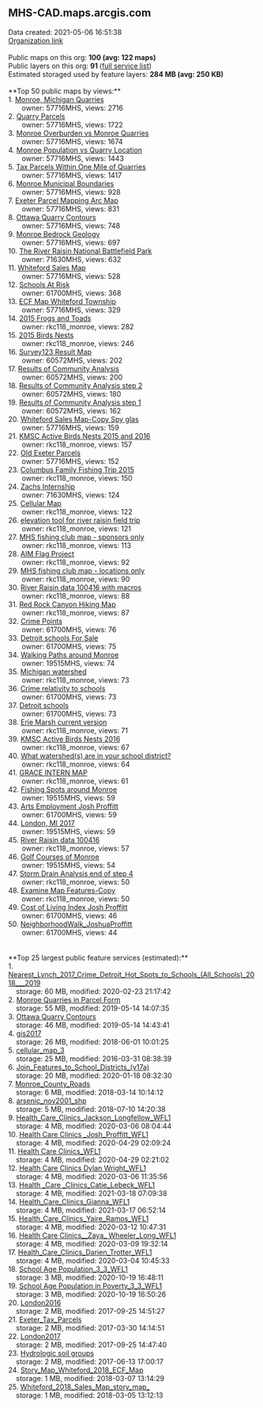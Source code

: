 <h2>MHS-CAD.maps.arcgis.com</h2> Data created: 2021-05-06 16:51:38 <br /><a target='new' href='https://MHS-CAD.maps.arcgis.com'>Organization link</a><br /><br />Public maps on this org: <b>100 (avg: 122 maps)</b><br />Public layers on this org: <b>91 </b>(<a target='new' href='https://services.arcgis.com/vpwzvLe2iJ2obstf/ArcGIS/rest/services'>full service list</a>)<br />Estimated storaged used by feature layers: <b>284 MB (avg: 250 KB)</b><br /><br />**Top 50 public maps by views:**<br />  1. <a target='new' href='https://www.arcgis.com/home/item.html?id=21f0d13bdf4241099f7ce3e646273564'>Monroe, Michigan Quarries</a> <br />  &nbsp;&nbsp;&nbsp;&nbsp; &nbsp;&nbsp;owner: 57716MHS, views: 2716<br />  2. <a target='new' href='https://www.arcgis.com/home/item.html?id=1684fdc1e27b4b94aea39e72a67baead'>Quarry Parcels</a> <br />  &nbsp;&nbsp;&nbsp;&nbsp; &nbsp;&nbsp;owner: 57716MHS, views: 1722<br />  3. <a target='new' href='https://www.arcgis.com/home/item.html?id=f559ba3fc1874eda8794d7a81688522e'>Monroe Overburden vs Monroe Quarries</a> <br />  &nbsp;&nbsp;&nbsp;&nbsp; &nbsp;&nbsp;owner: 57716MHS, views: 1674<br />  4. <a target='new' href='https://www.arcgis.com/home/item.html?id=7c305deb8cf44b179e470730cbf8634e'>Monroe Population vs Quarry Location</a> <br />  &nbsp;&nbsp;&nbsp;&nbsp; &nbsp;&nbsp;owner: 57716MHS, views: 1443<br />  5. <a target='new' href='https://www.arcgis.com/home/item.html?id=1db72eaea1cf45f3b34fbc6ab7cbcab4'>Tax Parcels Within One Mile of Quarries</a> <br />  &nbsp;&nbsp;&nbsp;&nbsp; &nbsp;&nbsp;owner: 57716MHS, views: 1417<br />  6. <a target='new' href='https://www.arcgis.com/home/item.html?id=38d1cf5ab1a54b83ae21ddf5c41a1018'>Monroe Municipal Boundaries</a> <br />  &nbsp;&nbsp;&nbsp;&nbsp; &nbsp;&nbsp;owner: 57716MHS, views: 928<br />  7. <a target='new' href='https://www.arcgis.com/home/item.html?id=79d80dd3dfa94f1a99669e9bf0739615'>Exeter Parcel Mapping Arc Map</a> <br />  &nbsp;&nbsp;&nbsp;&nbsp; &nbsp;&nbsp;owner: 57716MHS, views: 831<br />  8. <a target='new' href='https://www.arcgis.com/home/item.html?id=b86b439ece5b4b5dba4afd7ebc23e94b'>Ottawa Quarry Contours</a> <br />  &nbsp;&nbsp;&nbsp;&nbsp; &nbsp;&nbsp;owner: 57716MHS, views: 748<br />  9. <a target='new' href='https://www.arcgis.com/home/item.html?id=63e9ab0c82074636ae2231de1685b787'>Monroe Bedrock Geology</a> <br />  &nbsp;&nbsp;&nbsp;&nbsp; &nbsp;&nbsp;owner: 57716MHS, views: 697<br />  10. <a target='new' href='https://www.arcgis.com/home/item.html?id=cecd2fdd57d046e5a197416eb161eda4'>The River Raisin National Battlefield Park</a> <br />  &nbsp;&nbsp;&nbsp;&nbsp; &nbsp;&nbsp;owner: 71630MHS, views: 632<br />  11. <a target='new' href='https://www.arcgis.com/home/item.html?id=857afb47f1b64a72ad5480b312da21bb'>Whiteford Sales Map</a> <br />  &nbsp;&nbsp;&nbsp;&nbsp; &nbsp;&nbsp;owner: 57716MHS, views: 528<br />  12. <a target='new' href='https://www.arcgis.com/home/item.html?id=ee9bd2d545b540ce93a046f6ad1b066e'>Schools At Risk</a> <br />  &nbsp;&nbsp;&nbsp;&nbsp; &nbsp;&nbsp;owner: 61700MHS, views: 368<br />  13. <a target='new' href='https://www.arcgis.com/home/item.html?id=7b5385eee06d4b7db3758a4aab2dacf6'>ECF Map Whiteford Township</a> <br />  &nbsp;&nbsp;&nbsp;&nbsp; &nbsp;&nbsp;owner: 57716MHS, views: 329<br />  14. <a target='new' href='https://www.arcgis.com/home/item.html?id=e984efacd4064b9798e7906b356f3741'>2015 Frogs and Toads</a> <br />  &nbsp;&nbsp;&nbsp;&nbsp; &nbsp;&nbsp;owner: rkc118_monroe, views: 282<br />  15. <a target='new' href='https://www.arcgis.com/home/item.html?id=150ce95045c3413fa5ea5c2df50e0257'>2015 Birds Nests</a> <br />  &nbsp;&nbsp;&nbsp;&nbsp; &nbsp;&nbsp;owner: rkc118_monroe, views: 246<br />  16. <a target='new' href='https://www.arcgis.com/home/item.html?id=9c1b906b165b49758ecdf3464a94b721'>Survey123 Result Map</a> <br />  &nbsp;&nbsp;&nbsp;&nbsp; &nbsp;&nbsp;owner: 60572MHS, views: 202<br />  17. <a target='new' href='https://www.arcgis.com/home/item.html?id=63dacf5665244ec6892bfd1579770c90'>Results of Community Analysis</a> <br />  &nbsp;&nbsp;&nbsp;&nbsp; &nbsp;&nbsp;owner: 60572MHS, views: 200<br />  18. <a target='new' href='https://www.arcgis.com/home/item.html?id=249143adcfe649faab0852fe9f8a769d'>Results of Community Analysis step 2</a> <br />  &nbsp;&nbsp;&nbsp;&nbsp; &nbsp;&nbsp;owner: 60572MHS, views: 180<br />  19. <a target='new' href='https://www.arcgis.com/home/item.html?id=c5d50986b23a4dcabe9420ecf2dcf158'>Results of Community Analysis step 1</a> <br />  &nbsp;&nbsp;&nbsp;&nbsp; &nbsp;&nbsp;owner: 60572MHS, views: 162<br />  20. <a target='new' href='https://www.arcgis.com/home/item.html?id=046ba6186bbd4760ad057519758b0dc4'>Whiteford Sales Map-Copy Spy glas</a> <br />  &nbsp;&nbsp;&nbsp;&nbsp; &nbsp;&nbsp;owner: 57716MHS, views: 159<br />  21. <a target='new' href='https://www.arcgis.com/home/item.html?id=0f97cd1f08784f17aeeade544344527d'>KMSC Active Birds Nests 2015 and 2016</a> <br />  &nbsp;&nbsp;&nbsp;&nbsp; &nbsp;&nbsp;owner: rkc118_monroe, views: 157<br />  22. <a target='new' href='https://www.arcgis.com/home/item.html?id=5e1d0e2790fa4907aa4762fa60b27cab'>Old Exeter Parcels</a> <br />  &nbsp;&nbsp;&nbsp;&nbsp; &nbsp;&nbsp;owner: 57716MHS, views: 152<br />  23. <a target='new' href='https://www.arcgis.com/home/item.html?id=d819b6a398424e819c1a85d8b46e2fef'>Columbus Family Fishing Trip 2015</a> <br />  &nbsp;&nbsp;&nbsp;&nbsp; &nbsp;&nbsp;owner: rkc118_monroe, views: 150<br />  24. <a target='new' href='https://www.arcgis.com/home/item.html?id=a3ef5a38c4584a3393e66d6bf0755c2e'>Zachs Internship</a> <br />  &nbsp;&nbsp;&nbsp;&nbsp; &nbsp;&nbsp;owner: 71630MHS, views: 124<br />  25. <a target='new' href='https://www.arcgis.com/home/item.html?id=ff2f25269d4d4cf69a12c2aefcab5611'>Cellular Map</a> <br />  &nbsp;&nbsp;&nbsp;&nbsp; &nbsp;&nbsp;owner: rkc118_monroe, views: 122<br />  26. <a target='new' href='https://www.arcgis.com/home/item.html?id=d2327c991ab84e55a7a640ef6986e5a6'>elevation tool for river raisin field trip</a> <br />  &nbsp;&nbsp;&nbsp;&nbsp; &nbsp;&nbsp;owner: rkc118_monroe, views: 121<br />  27. <a target='new' href='https://www.arcgis.com/home/item.html?id=25a970417b6d4e889ef1ea5815dacd30'>MHS fishing club map - sponsors only</a> <br />  &nbsp;&nbsp;&nbsp;&nbsp; &nbsp;&nbsp;owner: rkc118_monroe, views: 113<br />  28. <a target='new' href='https://www.arcgis.com/home/item.html?id=8ead8ace39af43aabd659d1a07db2701'>AIM Flag Project</a> <br />  &nbsp;&nbsp;&nbsp;&nbsp; &nbsp;&nbsp;owner: rkc118_monroe, views: 92<br />  29. <a target='new' href='https://www.arcgis.com/home/item.html?id=6bf19e57f83e43b785191759afe12abe'>MHS fishing club map - locations only</a> <br />  &nbsp;&nbsp;&nbsp;&nbsp; &nbsp;&nbsp;owner: rkc118_monroe, views: 90<br />  30. <a target='new' href='https://www.arcgis.com/home/item.html?id=bd6cf23e81a443a0a24b07712e97245c'>River Raisin data 100416 with macros</a> <br />  &nbsp;&nbsp;&nbsp;&nbsp; &nbsp;&nbsp;owner: rkc118_monroe, views: 88<br />  31. <a target='new' href='https://www.arcgis.com/home/item.html?id=e8ac726ad9384c7ba7da0b9e84e4f97c'>Red Rock Canyon Hiking Map</a> <br />  &nbsp;&nbsp;&nbsp;&nbsp; &nbsp;&nbsp;owner: rkc118_monroe, views: 87<br />  32. <a target='new' href='https://www.arcgis.com/home/item.html?id=e3a8decda7e64e8ba00402b98b572cb4'>Crime Points</a> <br />  &nbsp;&nbsp;&nbsp;&nbsp; &nbsp;&nbsp;owner: 61700MHS, views: 76<br />  33. <a target='new' href='https://www.arcgis.com/home/item.html?id=1c65b4ce8d504024ab5d6a3cc733b835'>Detroit schools For Sale</a> <br />  &nbsp;&nbsp;&nbsp;&nbsp; &nbsp;&nbsp;owner: 61700MHS, views: 75<br />  34. <a target='new' href='https://www.arcgis.com/home/item.html?id=a489b64ba2e4430c8b9e9a17f2facce5'>Walking Paths around Monroe</a> <br />  &nbsp;&nbsp;&nbsp;&nbsp; &nbsp;&nbsp;owner: 19515MHS, views: 74<br />  35. <a target='new' href='https://www.arcgis.com/home/item.html?id=e78cf7ef650b4676930add67df2b4791'>Michigan watershed</a> <br />  &nbsp;&nbsp;&nbsp;&nbsp; &nbsp;&nbsp;owner: rkc118_monroe, views: 73<br />  36. <a target='new' href='https://www.arcgis.com/home/item.html?id=4d99ff847645437ba3b7870edc92b61f'>Crime relativity to schools</a> <br />  &nbsp;&nbsp;&nbsp;&nbsp; &nbsp;&nbsp;owner: 61700MHS, views: 73<br />  37. <a target='new' href='https://www.arcgis.com/home/item.html?id=3706769000d74c12ad64d85a2cd82962'>Detroit schools</a> <br />  &nbsp;&nbsp;&nbsp;&nbsp; &nbsp;&nbsp;owner: 61700MHS, views: 73<br />  38. <a target='new' href='https://www.arcgis.com/home/item.html?id=92284e29f34c4d778d48fadb04b57aa8'>Erie Marsh current version</a> <br />  &nbsp;&nbsp;&nbsp;&nbsp; &nbsp;&nbsp;owner: rkc118_monroe, views: 71<br />  39. <a target='new' href='https://www.arcgis.com/home/item.html?id=0a19b24e6ee34bfba0100435eef1ba8d'>KMSC Active Birds Nests 2016</a> <br />  &nbsp;&nbsp;&nbsp;&nbsp; &nbsp;&nbsp;owner: rkc118_monroe, views: 67<br />  40. <a target='new' href='https://www.arcgis.com/home/item.html?id=6f8317fb93b74db9975a99d6bb0b2923'>What watershed(s) are in your school district?</a> <br />  &nbsp;&nbsp;&nbsp;&nbsp; &nbsp;&nbsp;owner: rkc118_monroe, views: 64<br />  41. <a target='new' href='https://www.arcgis.com/home/item.html?id=2f31178e491a4aefbe58c27cde2e5abc'>GRACE INTERN MAP</a> <br />  &nbsp;&nbsp;&nbsp;&nbsp; &nbsp;&nbsp;owner: rkc118_monroe, views: 61<br />  42. <a target='new' href='https://www.arcgis.com/home/item.html?id=e37af65ed5444ce6bf475aa906514eb6'>Fishing Spots around Monroe</a> <br />  &nbsp;&nbsp;&nbsp;&nbsp; &nbsp;&nbsp;owner: 19515MHS, views: 59<br />  43. <a target='new' href='https://www.arcgis.com/home/item.html?id=6d775eff0b024fda9305c83a10f44bd2'>Arts Employment Josh Proffitt</a> <br />  &nbsp;&nbsp;&nbsp;&nbsp; &nbsp;&nbsp;owner: 61700MHS, views: 59<br />  44. <a target='new' href='https://www.arcgis.com/home/item.html?id=288ade6fbcb84471a01e1e8f5dd4230a'>London, MI 2017</a> <br />  &nbsp;&nbsp;&nbsp;&nbsp; &nbsp;&nbsp;owner: 19515MHS, views: 59<br />  45. <a target='new' href='https://www.arcgis.com/home/item.html?id=e9c04ee3f1104a72a43bf94923a53e89'>River Raisin data 100416</a> <br />  &nbsp;&nbsp;&nbsp;&nbsp; &nbsp;&nbsp;owner: rkc118_monroe, views: 57<br />  46. <a target='new' href='https://www.arcgis.com/home/item.html?id=37d21558a75b46659afafc9d8ef23e5b'>Golf Courses of Monroe</a> <br />  &nbsp;&nbsp;&nbsp;&nbsp; &nbsp;&nbsp;owner: 19515MHS, views: 54<br />  47. <a target='new' href='https://www.arcgis.com/home/item.html?id=057b2dddfd144a9e995a055c357fb158'>Storm Drain Analysis end of step 4</a> <br />  &nbsp;&nbsp;&nbsp;&nbsp; &nbsp;&nbsp;owner: rkc118_monroe, views: 50<br />  48. <a target='new' href='https://www.arcgis.com/home/item.html?id=e65d4f5ea58f499f9533f99da896f968'>Examine Map Features-Copy</a> <br />  &nbsp;&nbsp;&nbsp;&nbsp; &nbsp;&nbsp;owner: rkc118_monroe, views: 50<br />  49. <a target='new' href='https://www.arcgis.com/home/item.html?id=e58768c54f6c44b3bdc6499fee422045'>Cost of Living Index Josh Proffitt</a> <br />  &nbsp;&nbsp;&nbsp;&nbsp; &nbsp;&nbsp;owner: 61700MHS, views: 46<br />  50. <a target='new' href='https://www.arcgis.com/home/item.html?id=a656f1aa831c491c9751446159ef671b'>NeighborhoodWalk_JoshuaProffitt</a> <br />  &nbsp;&nbsp;&nbsp;&nbsp; &nbsp;&nbsp;owner: 61700MHS, views: 44<br /><br /><br />**Top 25 largest public feature services (estimated):**<br /> 1. <a target='new' href='https://www.arcgis.com/home/item.html?id=821b2b48e0c54a5cb0f44b37d3850009'>Nearest_Lynch_2017_Crime_Detroit_Hot_Spots_to_Schools_(All_Schools)_2018___2019</a><br /> &nbsp;&nbsp;&nbsp;&nbsp;storage: 60 MB, modified: 2020-02-23 21:17:42<br /> 2. <a target='new' href='https://www.arcgis.com/home/item.html?id=d9a2b655d9334a25b3a82feaf59049aa'>Monroe Quarries in Parcel Form</a><br /> &nbsp;&nbsp;&nbsp;&nbsp;storage: 55 MB, modified: 2019-05-14 14:07:35<br /> 3. <a target='new' href='https://www.arcgis.com/home/item.html?id=48427d26cf1c412bbaba1cfb77c818b8'>Ottawa Quarry Contours</a><br /> &nbsp;&nbsp;&nbsp;&nbsp;storage: 46 MB, modified: 2019-05-14 14:43:41<br /> 4. <a target='new' href='https://www.arcgis.com/home/item.html?id=3adf4cf7748c4fc2b9db49d2649ff5a8'>gis2017</a><br /> &nbsp;&nbsp;&nbsp;&nbsp;storage: 26 MB, modified: 2018-06-01 10:01:25<br /> 5. <a target='new' href='https://www.arcgis.com/home/item.html?id=affb824a19324dc692d584a726598745'>cellular_map_3</a><br /> &nbsp;&nbsp;&nbsp;&nbsp;storage: 25 MB, modified: 2016-03-31 08:38:39<br /> 6. <a target='new' href='https://www.arcgis.com/home/item.html?id=3123cc54f22c439d96e64da0b642d74d'>Join_Features_to_School_Districts_(v17a)</a><br /> &nbsp;&nbsp;&nbsp;&nbsp;storage: 20 MB, modified: 2020-01-18 08:32:30<br /> 7. <a target='new' href='https://www.arcgis.com/home/item.html?id=4e89ceb8c3b84c7ca05704335fc58c17'>Monroe_County_Roads</a><br /> &nbsp;&nbsp;&nbsp;&nbsp;storage: 6 MB, modified: 2018-03-14 10:14:12<br /> 8. <a target='new' href='https://www.arcgis.com/home/item.html?id=eb7c7b3ee14e4a8ca9d4a38f0fff29de'>arsenic_nov2001_shp</a><br /> &nbsp;&nbsp;&nbsp;&nbsp;storage: 5 MB, modified: 2018-07-10 14:20:38<br /> 9. <a target='new' href='https://www.arcgis.com/home/item.html?id=1c4c696dd3d2409f9fcc21b66767940e'>Health_Care_Clinics_Jackson_Longfellow_WFL1</a><br /> &nbsp;&nbsp;&nbsp;&nbsp;storage: 4 MB, modified: 2020-03-06 08:04:44<br /> 10. <a target='new' href='https://www.arcgis.com/home/item.html?id=380fba39e1904f32bd261e7d58110de9'>Health Care Clinics _Josh_Proffitt_WFL1</a><br /> &nbsp;&nbsp;&nbsp;&nbsp;storage: 4 MB, modified: 2020-04-29 02:09:24<br /> 11. <a target='new' href='https://www.arcgis.com/home/item.html?id=28cc97a04bbd46ed83c11838d83a7f4a'>Health Care Clinics_WFL1</a><br /> &nbsp;&nbsp;&nbsp;&nbsp;storage: 4 MB, modified: 2020-04-29 02:21:02<br /> 12. <a target='new' href='https://www.arcgis.com/home/item.html?id=35b12959ea544423903606fe391a0f73'>Health Care Clinics Dylan Wright_WFL1</a><br /> &nbsp;&nbsp;&nbsp;&nbsp;storage: 4 MB, modified: 2020-03-06 11:35:56<br /> 13. <a target='new' href='https://www.arcgis.com/home/item.html?id=bdc498690c494898be384968c13529d1'>Health _Care _Clinics_Catie_Lebeck_WFL1</a><br /> &nbsp;&nbsp;&nbsp;&nbsp;storage: 4 MB, modified: 2021-03-18 07:09:38<br /> 14. <a target='new' href='https://www.arcgis.com/home/item.html?id=057852d7b7594daaa17d2a57b26f3352'>Health_Care_Clinics_Gianna_WFL1</a><br /> &nbsp;&nbsp;&nbsp;&nbsp;storage: 4 MB, modified: 2021-03-17 06:52:14<br /> 15. <a target='new' href='https://www.arcgis.com/home/item.html?id=52695b692c924711bc60993204ab992e'>Health_Care_Clinics_Yaire_Ramos_WFL1</a><br /> &nbsp;&nbsp;&nbsp;&nbsp;storage: 4 MB, modified: 2020-03-12 10:47:31<br /> 16. <a target='new' href='https://www.arcgis.com/home/item.html?id=6fb3f1998f2844dca8c101084aa0d67f'>Health Care Clinics__Zaya_ Wheeler_Long_WFL1</a><br /> &nbsp;&nbsp;&nbsp;&nbsp;storage: 4 MB, modified: 2020-03-09 19:32:14<br /> 17. <a target='new' href='https://www.arcgis.com/home/item.html?id=b0c2768bf043402eb44ff288fcc5bf18'>Health_Care_Clinics_Darien_Trotter_WFL1</a><br /> &nbsp;&nbsp;&nbsp;&nbsp;storage: 4 MB, modified: 2020-03-04 10:45:33<br /> 18. <a target='new' href='https://www.arcgis.com/home/item.html?id=f083691687664a5bbeb83870ec851c70'>School Age Population_3_3_WFL1</a><br /> &nbsp;&nbsp;&nbsp;&nbsp;storage: 3 MB, modified: 2020-10-19 16:48:11<br /> 19. <a target='new' href='https://www.arcgis.com/home/item.html?id=65f5f7dc61a74c7286c0810a9a44883e'>School Age Population in Poverty_3_3_WFL1</a><br /> &nbsp;&nbsp;&nbsp;&nbsp;storage: 3 MB, modified: 2020-10-19 16:50:26<br /> 20. <a target='new' href='https://www.arcgis.com/home/item.html?id=00462db1c5874d25a57eb2c5e648aafb'>London2016</a><br /> &nbsp;&nbsp;&nbsp;&nbsp;storage: 2 MB, modified: 2017-09-25 14:51:27<br /> 21. <a target='new' href='https://www.arcgis.com/home/item.html?id=f2c1fe11e27b4ad1b42909e481b3ea93'>Exeter_Tax_Parcels</a><br /> &nbsp;&nbsp;&nbsp;&nbsp;storage: 2 MB, modified: 2017-03-30 14:14:51<br /> 22. <a target='new' href='https://www.arcgis.com/home/item.html?id=b7bbfe1573c849108e34b25c1b366b55'>London2017</a><br /> &nbsp;&nbsp;&nbsp;&nbsp;storage: 2 MB, modified: 2017-09-25 14:47:40<br /> 23. <a target='new' href='https://www.arcgis.com/home/item.html?id=e13c65cf84524dca8d75a30ef102961d'>Hydrologic soil groups</a><br /> &nbsp;&nbsp;&nbsp;&nbsp;storage: 2 MB, modified: 2017-06-13 17:00:17<br /> 24. <a target='new' href='https://www.arcgis.com/home/item.html?id=44a6b327f5834f1e8d0d711c8356c1c9'>Story_Map_Whiteford_2018_ECF_Map</a><br /> &nbsp;&nbsp;&nbsp;&nbsp;storage: 1 MB, modified: 2018-03-07 13:14:29<br /> 25. <a target='new' href='https://www.arcgis.com/home/item.html?id=79d88d8caba94b38b2b0a0807ae154f6'>Whiteford_2018_Sales_Map_story_map_</a><br /> &nbsp;&nbsp;&nbsp;&nbsp;storage: 1 MB, modified: 2018-03-05 13:12:13<br />